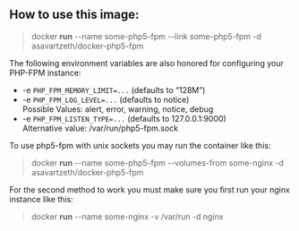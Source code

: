 How to use this image:
----------------------
>docker **run** --name some-php5-fpm --link some-php5-fpm -d asavartzeth/docker-php5-fpm

The following environment variables are also honored for configuring your PHP-FPM instance:

- -e `PHP_FPM_MEMORY_LIMIT=...` (defaults to “128M”)
- -e `PHP_FPM_LOG_LEVEL=...` (defaults to notice)  
Possible Values: alert, error, warning, notice, debug
- -e `PHP_FPM_LISTEN_TYPE=...` (defaults to 127.0.0.1:9000)  
Alternative value: /var/run/php5-fpm.sock

To use php5-fpm with unix sockets you may run the container like this:
>docker **run** --name some-php5-fpm --volumes-from some-nginx -d asavartzeth/docker-php5-fpm

For the second method to work you must make sure you first run your nginx instance like this:
>docker **run** --name some-nginx -v /var/run -d nginx